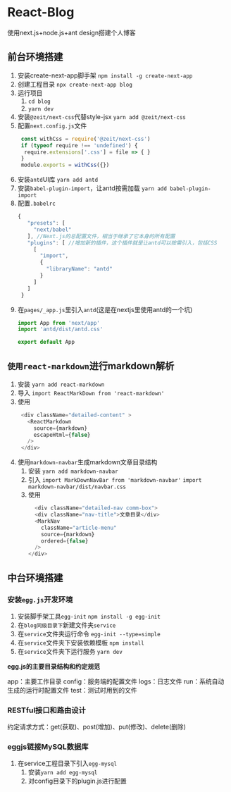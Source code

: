 # React-Blog
使用next.js+node.js+ant design搭建个人博客

## 前台环境搭建

1. 安装create-next-app脚手架
   `npm install -g create-next-app`
2. 创建工程目录
   `npx create-next-app blog`
3. 运行项目
   1. `cd blog`
   2. `yarn dev`
4. 安装`@zeit/next-css`代替style-jsx
   `yarn add @zeit/next-css`
5. 配置`next.config.js`文件
   ```js
    const withCss = require('@zeit/next-css')
    if (typeof require !== 'undefined') {
     require.extensions['.css'] = file => { }
    }
    module.exports = withCss({})
   ```
6. 安装`antd`UI库
   `yarn add antd`
7. 安装`babel-plugin-import`，让antd按需加载
   `yarn add babel-plugin-import`
8. 配置`.babelrc`
   ```js
   {
      "presets": [
        "next/babel"
      ], //Next.js的总配置文件，相当于继承了它本身的所有配置
      "plugins": [ //增加新的插件，这个插件就是让antd可以按需引入，包括CSS
        [
          "import",
          {
            "libraryName": "antd"
          }
        ]
      ]
    }
   ```
9. 在`pages/_app.js`里引入`antd`(这是在nextjs里使用antd的一个坑)
    ```js
    import App from 'next/app'
    import 'antd/dist/antd.css'

    export default App
    ```

## `使用react-markdown`进行markdown解析

1. 安装
   `yarn add react-markdown`
2. 导入
   `import ReactMarkDown from 'react-markdown'`
3. 使用
   ```js
    <div className="detailed-content" >
      <ReactMarkdown 
        source={markdown} 
        escapeHtml={false}  
      />
    </div>
   ```
4. 使用`markdown-navbar`生成markdown文章目录结构
   1. 安装
      `yarn add markdown-navbar`
   2. 引入
      `import MarkDownNavBar from 'markdown-navbar'`
      `import markdown-navbar/dist/navbar.css`
   3. 使用
      ```js
        <div className="detailed-nav comm-box">
        <div className="nav-title">文章目录</div>
        <MarkNav
          className="article-menu"
          source={markdown}
          ordered={false}
        />
      </div>
      ```
## 中台环境搭建

### 安装`egg.js`开发环境

1. 安装脚手架工具`egg-init`
   `npm install -g egg-init`
2. 在`blog同级目录下`新建文件夹`service`
3. 在`service`文件夹运行命令
   `egg-init --type=simple`  
4. 在`service`文件夹下安装依赖模板
   `npm install` 
5. 在`service`文件夹下运行服务
   `yarn dev`

**egg.js的主要目录结构和约定规范**

app：主要工作目录
config：服务端的配置文件
logs：日志文件
run：系统自动生成的运行时配置文件
test：测试时用到的文件
 
### RESTful接口和路由设计

约定请求方式：get(获取)、post(增加)、put(修改)、delete(删除)

### eggjs链接MySQL数据库

1. 在service工程目录下引入`egg-mysql`
   1. 安装`yarn add egg-mysql`
   2. 对config目录下的plugin.js进行配置